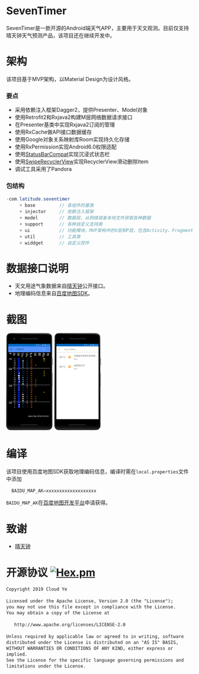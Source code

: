 # SevenTimer
SevenTimer是一款开源的Android端天气APP，主要用于天文观测。目前仅支持晴天钟天气预测产品，该项目还在继续开发中。

# 架构
该项目基于MVP架构，以Material Design为设计风格。

### 要点
* 采用依赖注入框架Dagger2，提供Presenter、Model对象
* 使用Retrofit2和Rxjava2构建M层网络数据请求接口
* 在Presenter基类中实现Rxjava2订阅的管理
* 使用RxCache做API接口数据缓存
* 使用Google对象关系映射库Room实现持久化存储
* 使用RxPermission实现Android6.0权限适配
* 使用[StatusBarCompat](https://github.com/niorgai/StatusBarCompat)实现沉浸式状态栏
* 使用[SwipeRecyclerView](https://github.com/yanzhenjie/SwipeRecyclerView)实现RecyclerView滑动删除Item
* 调试工具采用了Pandora

### 包结构
~~~Java
-com.latitude.seventimer
     + base			// 各组件的基类
     + injector		// 依赖注入框架
     + model		// 数据层，从网络或者本地文件获取各种数据
     + support		// 各种自定义支持类
     + ui			// 功能模块，MVP架构中的V层和P层，包含Activity、Fragment和Presenter
     + util			// 工具类
     + widdget		// 自定义控件
~~~

# 数据接口说明
* 天文用途气象数据来自[晴天钟](http://www.7timer.info/doc.php?lang=zh-CN)公开接口。
* 地理编码信息来自[百度地图SDK](http://lbsyun.baidu.com/index.php?title=%E9%A6%96%E9%A1%B5)。


# 截图

<img src="screenshots/7timer_01.png" width="25%"/>
<img src="screenshots/7timer_02.png" width="25%"/>

# 编译
该项目使用百度地图SDK获取地理编码信息，编译时需在`local.properties`文件中添加

```Java
  BAIDU_MAP_AK=xxxxxxxxxxxxxxxxxxx
```

`BAIDU_MAP_AK`在[百度地图开发平台](http://lbsyun.baidu.com/index.php?title=androidsdk/guide/create-project/ak)申请获得。

# 致谢
* [晴天钟](http://www.7timer.info/index.php?lang=zh-CN)

# 开源协议 [![Hex.pm](https://img.shields.io/hexpm/l/plug.svg)](https://www.apache.org/licenses/LICENSE-2.0)

```
Copyright 2019 Cloud Ye

Licensed under the Apache License, Version 2.0 (the "License");
you may not use this file except in compliance with the License.
You may obtain a copy of the License at

   http://www.apache.org/licenses/LICENSE-2.0

Unless required by applicable law or agreed to in writing, software
distributed under the License is distributed on an "AS IS" BASIS,
WITHOUT WARRANTIES OR CONDITIONS OF ANY KIND, either express or implied.
See the License for the specific language governing permissions and
limitations under the License.
```



